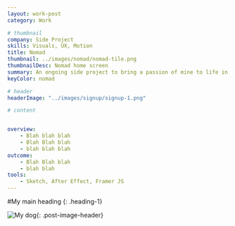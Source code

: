 ```yaml
---
layout: work-post
category: Work

# thumbnail
company: Side Project
skills: Visuals, UX, Motion
title: Nomad
thumbnail: ../images/nomad/nomad-tile.png
thumbnailDesc: Nomad home screen
summary: An ongoing side project to bring a passion of mine to life in Swift.
keyColor: nomad

# header
headerImage: "../images/signup/signup-1.png"

# content


overview:
    - Blah blah blah
    - Blah Blah blah
    - blah blah blah
outcome:
    - Blah Blah blah
    - blah blah
tools:
    - Sketch, After Effect, Framer JS
---
```


#My main heading
{: .heading-1}

![My dog](../images/signup/signup-1.png){: .post-image-header}
